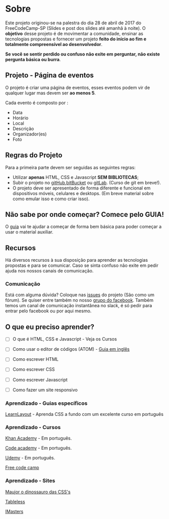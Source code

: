 # Sobre

Este projeto originou-se na palestra do dia 28 de abril de 2017 do FreeCodeCamp-SP (Slides e post dos slides até amanhã à noite).
O **objetivo** desse projeto é de movimentar a comunidade, ensinar as tecnologias propostas e fornecer um projeto **feito do início ao fim e totalmente compreensível ao desenvolvedor**.

**Se você se sentir perdido ou confuso não exite em perguntar, não existe pergunta básica ou burra**.

## Projeto - Página de eventos

O projeto é criar uma página de eventos, esses eventos podem vir de qualquer lugar mas devem ser **ao menos 5**.

Cada evento é composto por :

* Data
* Horário
* Local
* Descrição
* Organizador(es)
* Foto

## Regras do Projeto

Para a primeira parte devem ser seguidas as seguintes regras:

* Utilizar **apenas** HTML, CSS e Javascript **SEM BIBLIOTECAS**;
* Subir o projeto no [gitHub](https://github.com/),[bitBucket](https://bitbucket.org/) ou [gitLab](https://gitlab.com). (Curso de git em breve!).
* O projeto deve ser apresentado de forma diferente e funcional em dispositivos móveis, celulares e desktops. (Em breve material sobre como emular isso e como criar isso).

## Não sabe por onde começar? Comece pelo GUIA!

O [guia](/guia.md) vai te ajudar a começar de forma bem básica para poder começar a usar o material auxiliar.


## Recursos

Há diversos recursos à sua disposição para aprender as tecnologias propostas e para se comunicar. Caso se sinta confuso não exite em pedir ajuda nos nossos canais de comunicação.

### Comunicação

Está com alguma dúvida? Coloque nas [issues](https://github.com/FreeCodeCampSp/projeto1_2017/issues) do projeto (São como um fórum).
Se quiser entre também no nosso [grupo  do facebook](https://www.facebook.com/groups/free.code.camp.sao.paulo/).
Também temos um canal de comunicação instantânea no slack, é só pedir para entrar pelo facebook ou por aqui mesmo.

## O que eu preciso aprender?

- [ ] O que é HTML, CSS e Javascript - Veja os Cursos

- [ ] Como usar o editor de códigos (ATOM) - [Guia em inglês](http://flight-manual.atom.io/)

- [ ] Como escrever HTML

- [ ] Como escrever CSS

- [ ] Como escrever Javascript

- [ ] Como fazer um site responsivo

### Aprendizado - Guias específicos

[LearnLayout](http://pt-br.learnlayout.com/) - Aprenda CSS a fundo com um excelente curso em português

### Aprendizado - Cursos

[Khan Academy](https://pt.khanacademy.org/computing/computer-programming/html-css) - Em português.

[Code academy](https://www.codecademy.com/pt/learn) - Em português.

[Udemy](https://www.udemy.com/courses/) - Em português.

[Free code camp](https://www.freecodecamp.com/)

### Aprendizado - Sites

[Maujor o dinossauro das CSS's](http://www.maujor.com/)

[Tableless](https://tableless.com.br/)

[IMasters](https://imasters.com.br/)
